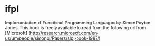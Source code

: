 # ifpl

Implementation of Functional Programming Languages by Simon Peyton Jones.
This book is freely available to read from the following url from [Microsoft]
(http://research.microsoft.com/en-us/um/people/simonpj/Papers/slpj-book-1987/)
